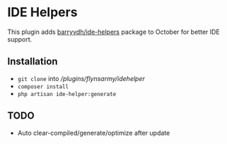 # IDE Helpers

This plugin adds [barryvdh/ide-helpers](https://github.com/barryvdh/laravel-ide-helper) package to October for better IDE support.

## Installation

* `git clone` into */plugins/flynsarmy/idehelper*
* `composer install`
* `php artisan ide-helper:generate`

## TODO

* Auto clear-compiled/generate/optimize after update
